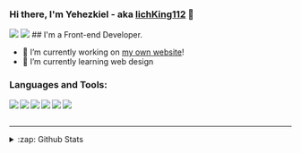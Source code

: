 ### Hi there, I'm Yehezkiel - aka [lichKing112](#) 👋

<img src="https://img.shields.io/badge/@yhezkieldio%20-%23E4405F.svg?&style=for-the-badge&logo=Instagram&logoColor=white"/>
<img src="https://img.shields.io/badge/lichKing112%20-%23FF0000.svg?&style=for-the-badge&logo=YouTube&logoColor=white"/>
## I'm a Front-end Developer.

- 🔭 I’m currently working on [my own website](#)!
- 🌱 I’m currently learning web design

<!-- ### Spotify Playing 🎧
// [<img src="https://now-playing-codestackr.vercel.app/api/spotify-playing" alt="codeSTACKr Spotify Playing" width="350" />](https://open.spotify.com/user/swyqyimdc12jajde4vpwd2x1b) -->


### Languages and Tools:

<img align="left" src="https://img.shields.io/badge/html5%20-%23E34F26.svg?&style=for-the-badge&logo=html5&logoColor=white"/>
<img align="left "src="https://img.shields.io/badge/css3%20-%231572B6.svg?&style=for-the-badge&logo=css3&logoColor=white"/>
<img align="left" align="left" src="https://img.shields.io/badge/SASS%20-hotpink.svg?&style=for-the-badge&logo=SASS&logoColor=white"/>
<img align="left" src="https://img.shields.io/badge/javascript%20-%23323330.svg?&style=for-the-badge&logo=javascript&logoColor=%23F7DF1E"/>
<img align="left" src="https://img.shields.io/badge/php-%23777BB4.svg?&style=for-the-badge&logo=php&logoColor=white"/>
<img align="left" src="https://img.shields.io/badge/figma%20-%23F24E1E.svg?&style=for-the-badge&logo=figma&logoColor=white"/>

<br />
<br />

---


<details>
  <summary>:zap: Github Stats</summary>

  <img align="left" alt="lichKing112's Github Stats" src="https://github-readme-stats.vercel.app/api?username=lichking112" />

</details>
